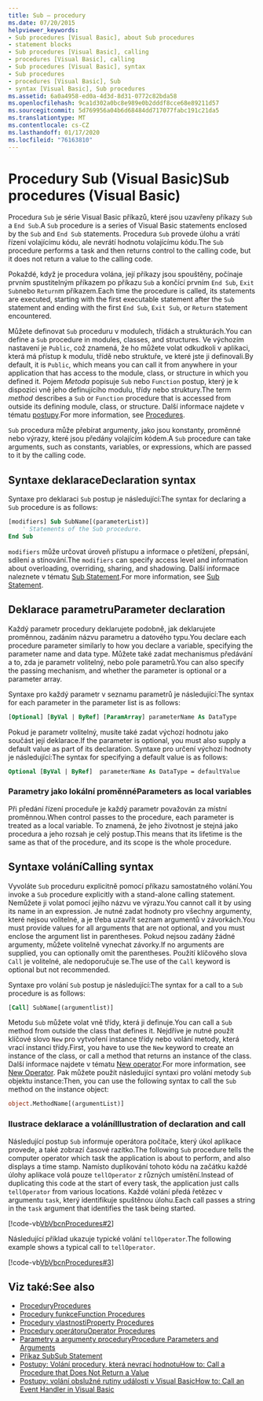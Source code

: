 ```yaml
---
title: Sub – procedury
ms.date: 07/20/2015
helpviewer_keywords:
- Sub procedures [Visual Basic], about Sub procedures
- statement blocks
- Sub procedures [Visual Basic], calling
- procedures [Visual Basic], calling
- Sub procedures [Visual Basic], syntax
- Sub procedures
- procedures [Visual Basic], Sub
- syntax [Visual Basic], Sub procedures
ms.assetid: 6a0a4958-ed0a-4d3d-8d31-0772c82bda58
ms.openlocfilehash: 9ca1d302a0bc8e989e0b2dddf8cce68e89211d57
ms.sourcegitcommit: 5d769956a04b6d68484dd717077fabc191c21da5
ms.translationtype: MT
ms.contentlocale: cs-CZ
ms.lasthandoff: 01/17/2020
ms.locfileid: "76163810"
---
```

# <a name="sub-procedures-visual-basic"></a><span data-ttu-id="2439d-102">Procedury Sub (Visual Basic)</span><span class="sxs-lookup"><span data-stu-id="2439d-102">Sub procedures (Visual Basic)</span></span>

<span data-ttu-id="2439d-103">Procedura `Sub` je série Visual Basic příkazů, které jsou uzavřeny příkazy `Sub` a `End Sub`.</span><span class="sxs-lookup"><span data-stu-id="2439d-103">A `Sub` procedure is a series of Visual Basic statements enclosed by the `Sub` and `End Sub` statements.</span></span> <span data-ttu-id="2439d-104">Procedura `Sub` provede úlohu a vrátí řízení volajícímu kódu, ale nevrátí hodnotu volajícímu kódu.</span><span class="sxs-lookup"><span data-stu-id="2439d-104">The `Sub` procedure performs a task and then returns control to the calling code, but it does not return a value to the calling code.</span></span>

<span data-ttu-id="2439d-105">Pokaždé, když je procedura volána, její příkazy jsou spouštěny, počínaje prvním spustitelným příkazem po příkazu `Sub` a končící prvním `End Sub`, `Exit Sub`nebo `Return`m příkazem.</span><span class="sxs-lookup"><span data-stu-id="2439d-105">Each time the procedure is called, its statements are executed, starting with the first executable statement after the `Sub` statement and ending with the first `End Sub`, `Exit Sub`, or `Return` statement encountered.</span></span>

<span data-ttu-id="2439d-106">Můžete definovat `Sub` proceduru v modulech, třídách a strukturách.</span><span class="sxs-lookup"><span data-stu-id="2439d-106">You can define a `Sub` procedure in modules, classes, and structures.</span></span> <span data-ttu-id="2439d-107">Ve výchozím nastavení je `Public`, což znamená, že ho můžete volat odkudkoli v aplikaci, která má přístup k modulu, třídě nebo struktuře, ve které jste ji definovali.</span><span class="sxs-lookup"><span data-stu-id="2439d-107">By default, it is `Public`, which means you can call it from anywhere in your application that has access to the module, class, or structure in which you defined it.</span></span> <span data-ttu-id="2439d-108">Pojem *Metoda* popisuje `Sub` nebo `Function` postup, který je k dispozici vně jeho definujícího modulu, třídy nebo struktury.</span><span class="sxs-lookup"><span data-stu-id="2439d-108">The term *method* describes a `Sub` or `Function` procedure that is accessed from outside its defining module, class, or structure.</span></span> <span data-ttu-id="2439d-109">Další informace najdete v tématu [postupy](./index.md).</span><span class="sxs-lookup"><span data-stu-id="2439d-109">For more information, see [Procedures](./index.md).</span></span>

<span data-ttu-id="2439d-110">`Sub` procedura může přebírat argumenty, jako jsou konstanty, proměnné nebo výrazy, které jsou předány volajícím kódem.</span><span class="sxs-lookup"><span data-stu-id="2439d-110">A `Sub` procedure can take arguments, such as constants, variables, or expressions, which are passed to it by the calling code.</span></span>

## <a name="declaration-syntax"></a><span data-ttu-id="2439d-111">Syntaxe deklarace</span><span class="sxs-lookup"><span data-stu-id="2439d-111">Declaration syntax</span></span>

<span data-ttu-id="2439d-112">Syntaxe pro deklaraci `Sub` postup je následující:</span><span class="sxs-lookup"><span data-stu-id="2439d-112">The syntax for declaring a `Sub` procedure is as follows:</span></span>

```vb
[modifiers] Sub SubName[(parameterList)]
    ' Statements of the Sub procedure.
End Sub
```

<span data-ttu-id="2439d-113">`modifiers` může určovat úroveň přístupu a informace o přetížení, přepsání, sdílení a stínování.</span><span class="sxs-lookup"><span data-stu-id="2439d-113">The `modifiers` can specify access level and information about overloading, overriding, sharing, and shadowing.</span></span> <span data-ttu-id="2439d-114">Další informace naleznete v tématu [Sub Statement](../../../language-reference/statements/sub-statement.md).</span><span class="sxs-lookup"><span data-stu-id="2439d-114">For more information, see [Sub Statement](../../../language-reference/statements/sub-statement.md).</span></span>

## <a name="parameter-declaration"></a><span data-ttu-id="2439d-115">Deklarace parametru</span><span class="sxs-lookup"><span data-stu-id="2439d-115">Parameter declaration</span></span>

<span data-ttu-id="2439d-116">Každý parametr procedury deklarujete podobně, jak deklarujete proměnnou, zadáním názvu parametru a datového typu.</span><span class="sxs-lookup"><span data-stu-id="2439d-116">You declare each procedure parameter similarly to how you declare a variable, specifying the parameter name and data type.</span></span> <span data-ttu-id="2439d-117">Můžete také zadat mechanismus předávání a to, zda je parametr volitelný, nebo pole parametrů.</span><span class="sxs-lookup"><span data-stu-id="2439d-117">You can also specify the passing mechanism, and whether the parameter is optional or a parameter array.</span></span>

<span data-ttu-id="2439d-118">Syntaxe pro každý parametr v seznamu parametrů je následující:</span><span class="sxs-lookup"><span data-stu-id="2439d-118">The syntax for each parameter in the parameter list is as follows:</span></span>

```vb
[Optional] [ByVal | ByRef] [ParamArray] parameterName As DataType
```

<span data-ttu-id="2439d-119">Pokud je parametr volitelný, musíte také zadat výchozí hodnotu jako součást její deklarace.</span><span class="sxs-lookup"><span data-stu-id="2439d-119">If the parameter is optional, you must also supply a default value as part of its declaration.</span></span> <span data-ttu-id="2439d-120">Syntaxe pro určení výchozí hodnoty je následující:</span><span class="sxs-lookup"><span data-stu-id="2439d-120">The syntax for specifying a default value is as follows:</span></span>

```vb
Optional [ByVal | ByRef]  parameterName As DataType = defaultValue
```

### <a name="parameters-as-local-variables"></a><span data-ttu-id="2439d-121">Parametry jako lokální proměnné</span><span class="sxs-lookup"><span data-stu-id="2439d-121">Parameters as local variables</span></span>

<span data-ttu-id="2439d-122">Při předání řízení proceduře je každý parametr považován za místní proměnnou.</span><span class="sxs-lookup"><span data-stu-id="2439d-122">When control passes to the procedure, each parameter is treated as a local variable.</span></span> <span data-ttu-id="2439d-123">To znamená, že jeho životnost je stejná jako procedura a jeho rozsah je celý postup.</span><span class="sxs-lookup"><span data-stu-id="2439d-123">This means that its lifetime is the same as that of the procedure, and its scope is the whole procedure.</span></span>

## <a name="calling-syntax"></a><span data-ttu-id="2439d-124">Syntaxe volání</span><span class="sxs-lookup"><span data-stu-id="2439d-124">Calling syntax</span></span>

<span data-ttu-id="2439d-125">Vyvoláte `Sub` proceduru explicitně pomocí příkazu samostatného volání.</span><span class="sxs-lookup"><span data-stu-id="2439d-125">You invoke a `Sub` procedure explicitly with a stand-alone calling statement.</span></span> <span data-ttu-id="2439d-126">Nemůžete ji volat pomocí jejího názvu ve výrazu.</span><span class="sxs-lookup"><span data-stu-id="2439d-126">You cannot call it by using its name in an expression.</span></span> <span data-ttu-id="2439d-127">Je nutné zadat hodnoty pro všechny argumenty, které nejsou volitelné, a je třeba uzavřít seznam argumentů v závorkách.</span><span class="sxs-lookup"><span data-stu-id="2439d-127">You must provide values for all arguments that are not optional, and you must enclose the argument list in parentheses.</span></span> <span data-ttu-id="2439d-128">Pokud nejsou zadány žádné argumenty, můžete volitelně vynechat závorky.</span><span class="sxs-lookup"><span data-stu-id="2439d-128">If no arguments are supplied, you can optionally omit the parentheses.</span></span> <span data-ttu-id="2439d-129">Použití klíčového slova `Call` je volitelné, ale nedoporučuje se.</span><span class="sxs-lookup"><span data-stu-id="2439d-129">The use of the `Call` keyword is optional but not recommended.</span></span>

<span data-ttu-id="2439d-130">Syntaxe pro volání `Sub` postup je následující:</span><span class="sxs-lookup"><span data-stu-id="2439d-130">The syntax for a call to a `Sub` procedure is as follows:</span></span>

```vb
[Call] SubName[(argumentlist)]
```

<span data-ttu-id="2439d-131">Metodu `Sub` můžete volat vně třídy, která ji definuje.</span><span class="sxs-lookup"><span data-stu-id="2439d-131">You can call a `Sub` method from outside the class that defines it.</span></span> <span data-ttu-id="2439d-132">Nejdříve je nutné použít klíčové slovo `New` pro vytvoření instance třídy nebo volání metody, která vrací instanci třídy.</span><span class="sxs-lookup"><span data-stu-id="2439d-132">First, you have to use the `New` keyword to create an instance of the class, or call a method that returns an instance of the class.</span></span> <span data-ttu-id="2439d-133">Další informace najdete v tématu [New operator](../../../language-reference/operators/new-operator.md).</span><span class="sxs-lookup"><span data-stu-id="2439d-133">For more information, see [New Operator](../../../language-reference/operators/new-operator.md).</span></span> <span data-ttu-id="2439d-134">Pak můžete použít následující syntaxi pro volání metody `Sub` objektu instance:</span><span class="sxs-lookup"><span data-stu-id="2439d-134">Then, you can use the following syntax to call the `Sub` method on the instance object:</span></span>

```vb
object.MethodName[(argumentList)]
```

### <a name="illustration-of-declaration-and-call"></a><span data-ttu-id="2439d-135">Ilustrace deklarace a volání</span><span class="sxs-lookup"><span data-stu-id="2439d-135">Illustration of declaration and call</span></span>

<span data-ttu-id="2439d-136">Následující postup `Sub` informuje operátora počítače, který úkol aplikace provede, a také zobrazí časové razítko.</span><span class="sxs-lookup"><span data-stu-id="2439d-136">The following `Sub` procedure tells the computer operator which task the application is about to perform, and also displays a time stamp.</span></span> <span data-ttu-id="2439d-137">Namísto duplikování tohoto kódu na začátku každé úlohy aplikace volá pouze `tellOperator` z různých umístění.</span><span class="sxs-lookup"><span data-stu-id="2439d-137">Instead of duplicating this code at the start of every task, the application just calls `tellOperator` from various locations.</span></span> <span data-ttu-id="2439d-138">Každé volání předá řetězec v argumentu `task`, který identifikuje spuštěnou úlohu.</span><span class="sxs-lookup"><span data-stu-id="2439d-138">Each call passes a string in the `task` argument that identifies the task being started.</span></span>

[!code-vb[VbVbcnProcedures#2](~/samples/snippets/visualbasic/VS_Snippets_VBCSharp/VbVbcnProcedures/VB/Class1.vb#2)]

<span data-ttu-id="2439d-139">Následující příklad ukazuje typické volání `tellOperator`.</span><span class="sxs-lookup"><span data-stu-id="2439d-139">The following example shows a typical call to `tellOperator`.</span></span>

[!code-vb[VbVbcnProcedures#3](~/samples/snippets/visualbasic/VS_Snippets_VBCSharp/VbVbcnProcedures/VB/Class1.vb#3)]

## <a name="see-also"></a><span data-ttu-id="2439d-140">Viz také:</span><span class="sxs-lookup"><span data-stu-id="2439d-140">See also</span></span>

- [<span data-ttu-id="2439d-141">Procedury</span><span class="sxs-lookup"><span data-stu-id="2439d-141">Procedures</span></span>](./index.md)
- [<span data-ttu-id="2439d-142">Procedury funkce</span><span class="sxs-lookup"><span data-stu-id="2439d-142">Function Procedures</span></span>](./function-procedures.md)
- [<span data-ttu-id="2439d-143">Procedury vlastnosti</span><span class="sxs-lookup"><span data-stu-id="2439d-143">Property Procedures</span></span>](./property-procedures.md)
- [<span data-ttu-id="2439d-144">Procedury operátoru</span><span class="sxs-lookup"><span data-stu-id="2439d-144">Operator Procedures</span></span>](./operator-procedures.md)
- [<span data-ttu-id="2439d-145">Parametry a argumenty procedury</span><span class="sxs-lookup"><span data-stu-id="2439d-145">Procedure Parameters and Arguments</span></span>](./procedure-parameters-and-arguments.md)
- [<span data-ttu-id="2439d-146">Příkaz Sub</span><span class="sxs-lookup"><span data-stu-id="2439d-146">Sub Statement</span></span>](../../../language-reference/statements/sub-statement.md)
- [<span data-ttu-id="2439d-147">Postupy: Volání procedury, která nevrací hodnotu</span><span class="sxs-lookup"><span data-stu-id="2439d-147">How to: Call a Procedure that Does Not Return a Value</span></span>](./how-to-call-a-procedure-that-does-not-return-a-value.md)
- [<span data-ttu-id="2439d-148">Postupy: volání obslužné rutiny události v Visual Basic</span><span class="sxs-lookup"><span data-stu-id="2439d-148">How to: Call an Event Handler in Visual Basic</span></span>](./how-to-call-an-event-handler.md)
